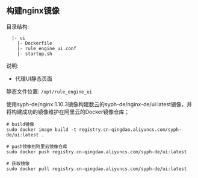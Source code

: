## 构建nginx镜像

目录结构:

```
  |- ui
    |- Dockerfile
    |- rule_engine_ui.conf
    |- startup.sh
```
说明:
* 代理UI静态页面

静态文件位置: `/opt/rule_engine_ui`

使用syph-de/nginx:1.10.3镜像构建数云的syph-de/nginx-de/ui:latest镜像，并将构建成功的镜像维护在阿里云的Docker镜像仓库；
```
# build镜像
sudo docker image build -t registry.cn-qingdao.aliyuncs.com/syph-de/ui:latest .

# push镜像到阿里云镜像仓库
sudo docker push registry.cn-qingdao.aliyuncs.com/syph-de/ui:latest

# 获取镜像
sudo docker pull registry.cn-qingdao.aliyuncs.com/syph-de/ui:latest
```
